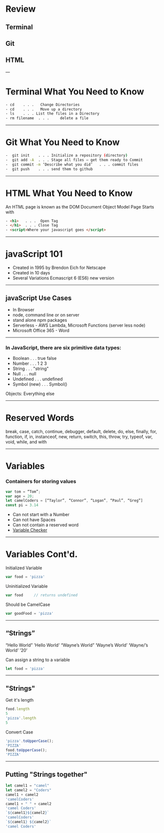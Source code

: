 # Review
## Terminal
## Git
## HTML

—

# Terminal What You Need to Know

```bash
- cd    . . .   Change Directories 
- cd    . . .   Move up a directory 
- ls    . . . List the files in a Directory 
- rm filename  . . .     delete a file 
```

---

# Git What You Need to Know

```bash
-  git init    . . . Initialize a repository (directory)
-  git add -A  . . . Stage all files — get them ready to Commit
-  git commit -m ‘Describe what you did’   . . . commit files
-  git push    . . . send them to github
```

---

# HTML What You Need to Know

An HTML page is known as the DOM Document Object Model
Page Starts with <!DOCTYPE html>

```html
- <h1>   . . .  Open Tag
- </h1>  . . . Close Tag
- <script>Where your javascript goes </script>
```

---

# javaScript 101

-  Created in 1995 by Brendon Eich for Netscape
-  Created in 10 days
- Several Variations Ecmascript 6 (ES6) new version

---

## javaScript Use Cases
- In Browser
- node,  command line or on server
- stand alone npm packages
- Serverless - AWS Lambda, Microsoft Functions (server less node)
- Microsoft Office 365 - Word

---

### In JavaScript, there are six primitive data types:
- Boolean  . . . true false
- Number   . . . 1 2 3
- String   . . . "string"
- Null     . . .  null
- Undefined . . . undefined 
- Symbol (new) . . . Symbol()

Objects:  Everything else

---

# Reserved Words

break, case, catch, continue, debugger, default, delete, do, else, finally, for, function, if, in, instanceof, new, return, switch, this, throw, try, typeof, var, void, while, and with

---

# Variables
### Containers for storing values
```js
var tom = “Tom”;
var age = 20;
let camelCoders = [“Taylor”, “Connor”, “Logan”, “Paul”, “Greg”]
const pi = 3.14
```
* Can not start with a Number
* Can not have Spaces 
* Can not contain a reserved word
* [Variable Checker](https://mothereff.in/js-variables#%E0%B2%A0%5C%5C_%E0%B2%A0)

---

# Variables Cont'd.

Initialized Variable

```js
var food = 'pizza'
```
Uninitialized Variable

```js
var food     // returns undefined
```
Should be CamelCase

```js
var goodFood = 'pizza'
```

---

## “Strings”

“Hello World”    'Hello World'
“Wayne’s World”
‘Wayne’s World’     ‘Wayne/’s World’
’20’

Can assign a string to a variable

```js
let food = 'pizza'
```

---

## "Strings"

Get it's length

```js
food.length
5
'pizza'.length
5
```

Convert Case

```js
'pizza'.toUpperCase();
'PIZZA'
food.toUpperCase();
'PIZZA'
```

---

## Putting "Strings together"

```js
let camel1 = "camel"
let camel2 = "Coders"
camel1 + camel2
'camelCoders'
camel1 + " " + camel2
'camel Coders'
`${camel1}${camel2}`
'camelCoders'
`${camel1} ${camel2}`
'camel Coders'
```


